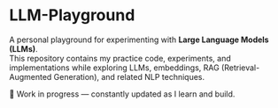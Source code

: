 # LLM-Playground

A personal playground for experimenting with **Large Language Models (LLMs)**.  
This repository contains my practice code, experiments, and implementations while exploring LLMs, embeddings, RAG (Retrieval-Augmented Generation), and related NLP techniques.

🚀 Work in progress — constantly updated as I learn and build.
